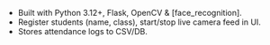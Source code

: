 - Built with Python 3.12+, Flask, OpenCV & [face_recognition].  
- Register students (name, class), start/stop live camera feed in UI.  
- Stores attendance logs to CSV/DB.  
